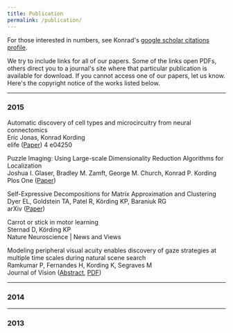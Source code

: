```yaml
---
title: Publication
permalink: /publication/
---
```


For those interested in numbers, see Konrad's [google scholar citations profile](https://scholar.google.com/citations?user=MiFqJGcAAAAJ).

We try to include links for all of our papers. Some of the links open PDFs, others direct you to a journal's site where that particular publication is available for download. If you cannot access one of our papers, let us know. Here's the copyright notice of the works listed below.

<hr>

### 2015

Automatic discovery of cell types and microcircuitry from neural connectomics<br>
Eric Jonas, Konrad Kording<br>
elife ([Paper](http://lens.elifesciences.org/04250/index.html)) 4 e04250

Puzzle Imaging: Using Large-scale Dimensionality Reduction Algorithms for Localization<br>
Joshua I. Glaser, Bradley M. Zamft, George M. Church, Konrad P. Kording<br>
Plos One ([Paper](http://journals.plos.org/plosone/article?id=10.1371/journal.pone.0131593))

Self-Expressive Decompositions for Matrix Approximation and Clustering<br>
Dyer EL, Goldstein TA, Patel R, Körding KP, Baraniuk RG<br>
arXiv ([Paper](http://arxiv.org/abs/1505.00824))

Carrot or stick in motor learning<br>
Sternad D, Körding KP<br>
Nature Neuroscience | News and Views

Modeling peripheral visual acuity enables discovery of gaze strategies at multiple time scales during natural scene search<br>
Ramkumar P, Fernandes H, Kording K, Segraves M<br>
Journal of Vision ([Abstract](http://jov.arvojournals.org/article.aspx?articleid=2278659), [PDF](http://jov.arvojournals.org/article.aspx?articleid=2278659))

<hr>

### 2014

<hr>

### 2013
